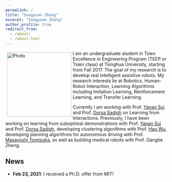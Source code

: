 ```yaml
---
permalink: /
title: "Songyuan Zhang"
excerpt: "Songyuan Zhang"
author_profile: true
redirect_from: 
  - /about/
  - /about.html
---
```


<p>
  <img src="https://syzhang092218-source.github.io/files/syzhang.jpg?raw=true" alt="Photo" style="width: 200px;" hspace="5" vspace="5" align="left"/> 
  I am an undergraduate student in Tsien Excellence in Engineering Program (TEEP or Tsien class) at Tsinghua University, starting from Fall 2017. The goal of my research is to develop real intelligent assistive robots. My research interests lie at Robotics, Human-Robot Interaction, Learning Algorithms including Imitation Learning, Reinforcement Learning, and Transfer Learning.
</p>


Currently I am working with Prof. [Yanan Sui](https://www.yanansui.com/) and Prof. [Dorsa Sadigh](https://dorsa.fyi/) on Learning from Interactions. Previously, I have been working on learning from suboptimal demonstrations with Prof. [Yanan Sui](https://www.yanansui.com/) and Prof. [Dorsa Sadigh](https://dorsa.fyi/), developing clustering algorithms with Prof. [Hao Wu](https://haowu1983.github.io/), developing planning algorithms for autonomous driving with Prof. [Masayoshi Tomizuka](https://msc.berkeley.edu/people/tomizuka.html), as well as building medical robots with Prof. Gangtie Zheng. 



## News

- **Feb 23, 2021**: I received a Ph.D. offer from MIT!